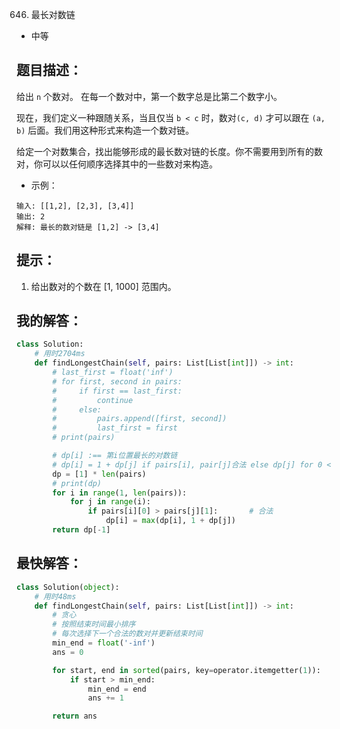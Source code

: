 0646. 最长对数链

- 中等

## 题目描述：
给出 `n` 个数对。 在每一个数对中，第一个数字总是比第二个数字小。

现在，我们定义一种跟随关系，当且仅当 `b < c` 时，数对`(c, d)` 才可以跟在 `(a, b)` 后面。我们用这种形式来构造一个数对链。

给定一个对数集合，找出能够形成的最长数对链的长度。你不需要用到所有的数对，你可以以任何顺序选择其中的一些数对来构造。

- 示例：

```
输入: [[1,2], [2,3], [3,4]]
输出: 2
解释: 最长的数对链是 [1,2] -> [3,4]
```

## 提示：
1. 给出数对的个数在 [1, 1000] 范围内。

## 我的解答：
``` python
class Solution:
    # 用时2704ms
    def findLongestChain(self, pairs: List[List[int]]) -> int:
        # last_first = float('inf')
        # for first, second in pairs:
        #     if first == last_first:
        #         continue
        #     else:
        #         pairs.append([first, second])
        #         last_first = first
        # print(pairs)

        # dp[i] :== 第i位置最长的对数链
        # dp[i] = 1 + dp[j] if pairs[i], pair[j]合法 else dp[j] for 0 < j < i
        dp = [1] * len(pairs)
        # print(dp)
        for i in range(1, len(pairs)):
            for j in range(i):
                if pairs[i][0] > pairs[j][1]:       # 合法
                    dp[i] = max(dp[i], 1 + dp[j])
        return dp[-1]
```

## 最快解答：
``` python
class Solution(object):
    # 用时48ms
    def findLongestChain(self, pairs: List[List[int]]) -> int:
        # 贪心
        # 按照结束时间最小排序
        # 每次选择下一个合法的数对并更新结束时间
        min_end = float('-inf')
        ans = 0

        for start, end in sorted(pairs, key=operator.itemgetter(1)):
            if start > min_end:
                min_end = end
                ans += 1

        return ans
```
